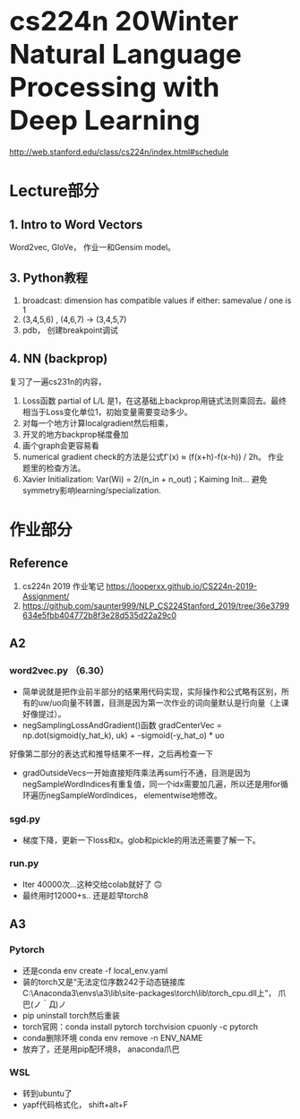 ﻿# <font size = 32>**cs224n 20Winter Natural Language Processing with Deep Learning**</font>
 http://web.stanford.edu/class/cs224n/index.html#schedule

# Lecture部分
## 1. Intro to Word Vectors
Word2vec, GloVe， 作业一和Gensim model。
## 3. Python教程
1. broadcast: dimension has compatible values if either: samevalue / one is 1
2. (3,4,5,6) , (4,6,7) -> (3,4,5,7)
3. pdb， 创建breakpoint调试

## 4. NN (backprop)
复习了一遍cs231n的内容，
1. Loss函数 partial of L/L 是1，在这基础上backprop用链式法则乘回去。最终相当于Loss变化单位1，初始变量需要变动多少。
2. 对每一个地方计算localgradient然后相乘，
3. 开叉的地方backprop梯度叠加
4. 画个graph会更容易看
5. numerical gradient check的方法是公式f'(x) ≈ (f(x+h)-f(x-h)) / 2h。 作业题里的检查方法。
6. Xavier Initialization: Var(Wi) = 2/(n_in + n_out)；Kaiming Init... 避免symmetry影响learning/specialization.


# 作业部分
## Reference
1. cs224n 2019 作业笔记 https://looperxx.github.io/CS224n-2019-Assignment/
2. https://github.com/saunter999/NLP_CS224Stanford_2019/tree/36e3799634e5fbb404772b8f3e28d535d22a29c0

## A2
### word2vec.py （6.30）
- 简单说就是把作业前半部分的结果用代码实现，实际操作和公式略有区别，所有的uw/uo向量不转置，目测是因为第一次作业的词向量默认是行向量（上课好像提过）。
- negSamplingLossAndGradient()函数
    gradCenterVec = np.dot(sigmoid(y_hat_k), uk) + -sigmoid(-y_hat_o) * uo
 
 好像第二部分的表达式和推导结果不一样，之后再检查一下

- gradOutsideVecs一开始直接矩阵乘法再sum行不通，目测是因为negSampleWordIndices有重复值，同一个idx需要加几遍，所以还是用for循环遍历negSampleWordIndices， elementwise地修改。

### sgd.py
- 梯度下降，更新一下loss和x。glob和pickle的用法还需要了解一下。

### run.py
- Iter 40000次...这种交给colab就好了 🙃
- 最终用时12000+s.. 还是趁早torch8


## A3
### Pytorch
- 还是conda env create -f local_env.yaml
- 装的torch又是“无法定位序数242于动态链接库C:\Anaconda3\envs\a3\lib\site-packages\torch\lib\torch_cpu.dll上”， 爪巴(ノ｀Д)ノ
- pip uninstall torch然后重装
- torch官网：conda install pytorch torchvision cpuonly -c pytorch
- conda删除环境 conda env remove -n ENV_NAME
- 放弃了，还是用pip配环境8， anaconda爪巴

### WSL
- 转到ubuntu了
- yapf代码格式化， shift+alt+F

